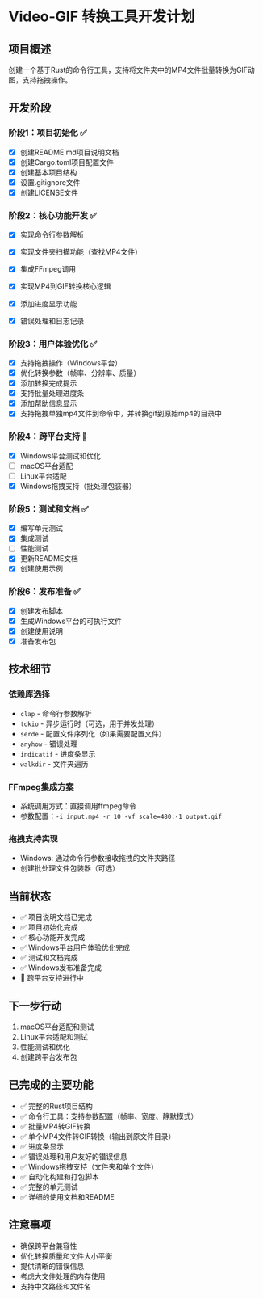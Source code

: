 # Video-GIF 转换工具开发计划

## 项目概述
创建一个基于Rust的命令行工具，支持将文件夹中的MP4文件批量转换为GIF动图，支持拖拽操作。

## 开发阶段

### 阶段1：项目初始化 ✅
- [x] 创建README.md项目说明文档
- [x] 创建Cargo.toml项目配置文件
- [x] 创建基本项目结构
- [x] 设置.gitignore文件
- [x] 创建LICENSE文件

### 阶段2：核心功能开发 ✅
- [x] 实现命令行参数解析
- [x] 实现文件夹扫描功能（查找MP4文件）
- [x] 集成FFmpeg调用
- [x] 实现MP4到GIF转换核心逻辑
- [x] 添加进度显示功能
- [x] 错误处理和日志记录 


### 阶段3：用户体验优化 ✅
- [x] 支持拖拽操作（Windows平台）
- [x] 优化转换参数（帧率、分辨率、质量）
- [x] 添加转换完成提示
- [x] 支持批量处理进度条
- [x] 添加帮助信息显示
- [x] 支持拖拽单独mp4文件到命令中，并转换gif到原始mp4的目录中

### 阶段4：跨平台支持 🔄
- [x] Windows平台测试和优化
- [ ] macOS平台适配
- [ ] Linux平台适配
- [x] Windows拖拽支持（批处理包装器）

### 阶段5：测试和文档 ✅
- [x] 编写单元测试
- [x] 集成测试
- [ ] 性能测试
- [x] 更新README文档
- [x] 创建使用示例

### 阶段6：发布准备 ✅
- [x] 创建发布脚本
- [x] 生成Windows平台的可执行文件
- [x] 创建使用说明
- [x] 准备发布包

## 技术细节

### 依赖库选择
- `clap` - 命令行参数解析
- `tokio` - 异步运行时（可选，用于并发处理）
- `serde` - 配置文件序列化（如果需要配置文件）
- `anyhow` - 错误处理
- `indicatif` - 进度条显示
- `walkdir` - 文件夹遍历

### FFmpeg集成方案
- 系统调用方式：直接调用ffmpeg命令
- 参数配置：`-i input.mp4 -r 10 -vf scale=480:-1 output.gif`

### 拖拽支持实现
- Windows: 通过命令行参数接收拖拽的文件夹路径
- 创建批处理文件包装器（可选）

## 当前状态
- ✅ 项目说明文档已完成
- ✅ 项目初始化完成
- ✅ 核心功能开发完成
- ✅ Windows平台用户体验优化完成
- ✅ 测试和文档完成
- ✅ Windows发布准备完成
- 🔄 跨平台支持进行中

## 下一步行动
1. macOS平台适配和测试
2. Linux平台适配和测试
3. 性能测试和优化
4. 创建跨平台发布包

## 已完成的主要功能
- ✅ 完整的Rust项目结构
- ✅ 命令行工具：支持参数配置（帧率、宽度、静默模式）
- ✅ 批量MP4转GIF转换
- ✅ 单个MP4文件转GIF转换（输出到原文件目录）
- ✅ 进度条显示
- ✅ 错误处理和用户友好的错误信息
- ✅ Windows拖拽支持（文件夹和单个文件）
- ✅ 自动化构建和打包脚本
- ✅ 完整的单元测试
- ✅ 详细的使用文档和README

## 注意事项
- 确保跨平台兼容性
- 优化转换质量和文件大小平衡
- 提供清晰的错误信息
- 考虑大文件处理的内存使用
- 支持中文路径和文件名 